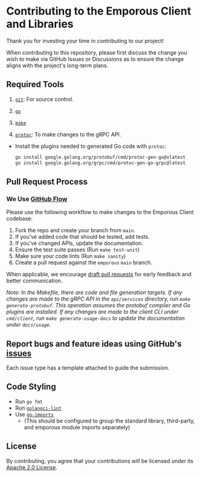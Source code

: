 # Contributing to the Emporous Client and Libraries

Thank you for investing your time in contributing to our project!

When contributing to this repository, please first discuss the change you wish to make via GitHub Issues or Discussions
as to ensure the change aligns with the project's long-term plans.

## Required Tools
1. [`git`](https://help.github.com/articles/set-up-git/): For source control.

2. [`go`](https://golang.org/doc/install)

3. [`make`](https://www.gnu.org/software/make/manual/make.html)

4. [`protoc`](https://github.com/protocolbuffers/protobuf/releases): To make changes to the gRPC API.

- Install the plugins needed to generated Go code with `protoc`:
   ```bash
   go install google.golang.org/protobuf/cmd/protoc-gen-go@vlatest
   go install google.golang.org/grpc/cmd/protoc-gen-go-grpc@latest
   ```

## Pull Request Process

### We Use [GitHub Flow](https://docs.github.com/en/get-started/quickstart/github-flow)

Please use the following workflow to make changes to the Emporous Client codebase:

1. Fork the repo and create your branch from `main`.
2. If you've added code that should be tested, add tests.
3. If you've changed APIs, update the documentation.
4. Ensure the test suite passes (Run `make test-unit`)
5. Make sure your code lints (Run `make sanity`)
6. Create a pull request against the `emporous` `main` branch.


When applicable, we encourage [draft pull requests](https://docs.github.com/en/pull-requests/collaborating-with-pull-requests/proposing-changes-to-your-work-with-pull-requests/changing-the-stage-of-a-pull-request) for early feedback and better communication.

*Note: In the Makefile, there are code and file generation targets. If any changes are made to the gRPC API in the `api/services`
directory, run `make generate-protobuf`. This operation assumes the protobuf compiler and Go plugins are installed. If any changes are made
to the client CLI under `cmd/client`, run `make generate-usage-docs` to update the documentation under `docs/usage`.*

## Report bugs and feature ideas using GitHub's [issues](https://github.com/emporous/emporous-go/issues/new/choose)
Each issue type has a template attached to guide the submission.

## Code Styling

- Run `go fmt`
- Run [`golangci-lint`](https://github.com/golangci/golangci-lint)
- Use [`go-imports`](https://pkg.go.dev/golang.org/x/tools/cmd/goimports)
  - (This should be configured to group the standard library, third-party, and emporous module imports separately)

## License
By contributing, you agree that your contributions will be licensed under its [Apache 2.0 License](https://choosealicense.com/licenses/apache-2.0/).
